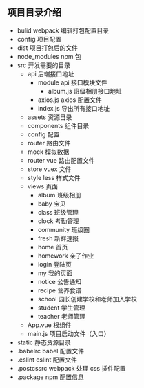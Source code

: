 ## 项目目录介绍

- bulid webpack 编辑打包配置目录
- config 项目配置
- dist 项目打包后的文件
- node_modules npm 包
- src 开发需要的目录
  - api 后端接口地址
    - module api 接口模块文件
      - album.js 班级相册接口地址
    - axios.js axios 配置文件
    - index.js 导出所有接口地址
  - assets 资源目录
  - components 组件目录
  - config 配置
  - router 路由文件
  - mock 模拟数据
  - router vue 路由配置文件
  - store vuex 文件
  - style less 样式文件
  - views 页面
    - album 班级相册
    - baby 宝贝
    - class 班级管理
    - clock 考勤管理
    - community 班级圈
    - fresh 新鲜速报
    - home 首页
    - homework 亲子作业
    - login 登陆页
    - my 我的页面
    - notice 公告通知
    - recipe 营养食谱
    - school 园长创建学校和老师加入学校
    - student 学生管理
    - teacher 老师管理
  - App.vue 根组件
  - main.js 项目启动文件（入口）
- static 静态资源目录
- .babelrc babel 配置文件
- .eslint eslint 配置文件
- .postcssrc webpack 处理 css 插件配置
- .package npm 配置信息
